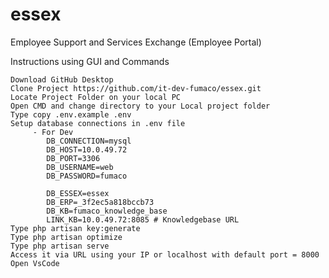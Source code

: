 # essex
Employee Support and Services Exchange (Employee Portal)

Instructions using GUI and Commands

    Download GitHub Desktop
    Clone Project https://github.com/it-dev-fumaco/essex.git
    Locate Project Folder on your local PC
    Open CMD and change directory to your Local project folder
    Type copy .env.example .env
    Setup database connections in .env file
         - For Dev
            DB_CONNECTION=mysql
            DB_HOST=10.0.49.72
            DB_PORT=3306
            DB_USERNAME=web
            DB_PASSWORD=fumaco
            
            DB_ESSEX=essex
            DB_ERP=_3f2ec5a818bccb73
            DB_KB=fumaco_knowledge_base
            LINK_KB=10.0.49.72:8085 # Knowledgebase URL
    Type php artisan key:generate
    Type php artisan optimize
    Type php artisan serve
    Access it via URL using your IP or localhost with default port = 8000
    Open VsCode
